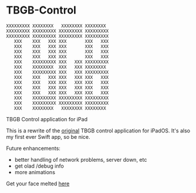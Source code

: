 # TBGB-Control

```
XXXXXXXXX XXXXXXXX   XXXXXXXX XXXXXXXX 
XXXXXXXXX XXXXXXXXX XXXXXXXXX XXXXXXXXX
XXXXXXXXX XXXXXXXXX XXXXXXXXX XXXXXXXXX
   XXX    XXX   XXX XXX       XXX   XXX
   XXX    XXX   XXX XXX       XXX   XXX
   XXX    XXX   XXX XXX       XXX   XXX
   XXX    XXX   XXX XXX       XXX   XXX
   XXX    XXXXXXXXX XXX   XXX XXXXXXXXX
   XXX    XXXXXXXX  XXX   XXX XXXXXXXX 
   XXX    XXXXXXXXX XXX   XXX XXXXXXXXX
   XXX    XXX   XXX XXX   XXX XXX   XXX
   XXX    XXX   XXX XXX   XXX XXX   XXX
   XXX    XXX   XXX XXX   XXX XXX   XXX
   XXX    XXX   XXX XXX   XXX XXX   XXX
   XXX    XXXXXXXXX XXXXXXXXX XXXXXXXXX
   XXX    XXXXXXXXX XXXXXXXXX XXXXXXXXX
   XXX    XXXXXXXX   XXXXXXXX XXXXXXXX
```

TBGB Control application for iPad

This is a rewrite of the [original](https://github.com/scholvin/tbgb) TBGB control application for iPadOS. It's also my first ever Swift app, so be nice.

Future enhancements:
* better handling of network problems, server down, etc
* get olad /debug info
* more animations

Get your face melted [here](https://www.tinybitofgiantsblood.com)
